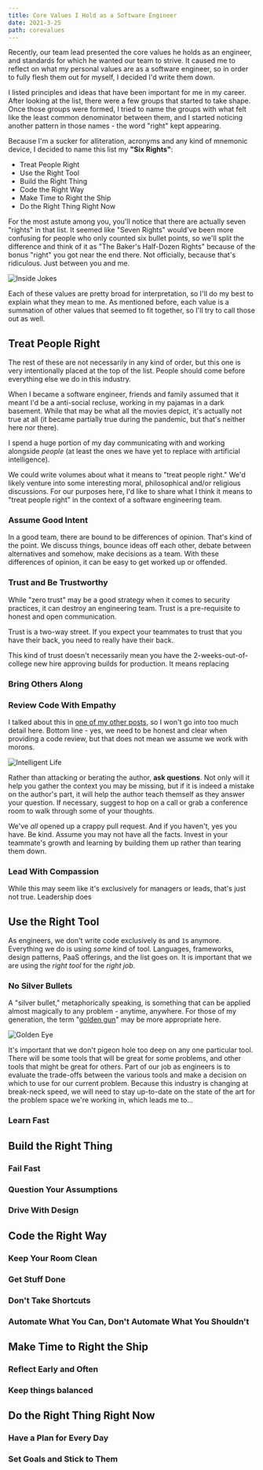 ```yaml
---
title: Core Values I Hold as a Software Engineer
date: 2021-3-25
path: corevalues
---
```


Recently, our team lead presented the core values he holds as an engineer, and standards for which he wanted our team to strive.
It caused me to reflect on what my personal values are as a software engineer, so in order to fully flesh them out for myself, I decided I'd write them down.

I listed principles and ideas that have been important for me in my career.
After looking at the list, there were a few groups that started to take shape.
Once those groups were formed, I tried to name the groups with what felt like the least common denominator between them, and I started noticing another pattern in those names - the word "right" kept appearing.

Because I'm a sucker for alliteration, acronyms and any kind of mnemonic device, I decided to name this list my **"Six Rights"**:

- Treat People Right
- Use the Right Tool
- Build the Right Thing
- Code the Right Way
- Make Time to Right the Ship
- Do the Right Thing Right Now

For the most astute among you, you'll notice that there are actually seven "rights" in that list.
It seemed like "Seven Rights" would've been more confusing for people who only counted six bullet points, so we'll split the difference and think of it as "The Baker's Half-Dozen Rights" because of the bonus "right" you got near the end there.
Not officially, because that's ridiculous.
Just between you and me.

![Inside Jokes](https://media.giphy.com/media/jfRGnN954yU7u/giphy.gif)

Each of these values are pretty broad for interpretation, so I'll do my best to explain what they mean to me.
As mentioned before, each value is a summation of other values that seemed to fit together, so I'll try to call those out as well.

## Treat People Right

The rest of these are not necessarily in any kind of order, but this one is very intentionally placed at the top of the list.
People should come before everything else we do in this industry.

When I became a software engineer, friends and family assumed that it meant I'd be a anti-social recluse, working in my pajamas in a dark basement.
While that may be what all the movies depict, it's actually not true at all (it became partially true during the pandemic, but that's neither here nor there).

I spend a huge portion of my day communicating with and working alongside *people* (at least the ones we have yet to replace with artificial intelligence).

We could write volumes about what it means to "treat people right."
We'd likely venture into some interesting moral, philosophical and/or religious discussions.
For our purposes here, I'd like to share what I think it means to "treat people right" in the context of a software engineering team.

### Assume Good Intent

In a good team, there are bound to be differences of opinion.
That's kind of the point.
We discuss things, bounce ideas off each other, debate between alternatives and somehow, make decisions as a team.
With these differences of opinion, it can be easy to get worked up or offended.

### Trust and Be Trustworthy

While "zero trust" may be a good strategy when it comes to security practices, it can destroy an engineering team.
Trust is a pre-requisite to honest and open communication.

Trust is a two-way street.
If you expect your teammates to trust that you have their back, you need to really have their back.

This kind of trust doesn't necessarily mean you have the 2-weeks-out-of-college new hire approving builds for production.
It means replacing

### Bring Others Along

### Review Code With Empathy

I talked about this in [one of my other posts](https://tannerbarlow.com/#/blog/mistakes), so I won't go into too much detail here.
Bottom line - yes, we need to be honest and clear when providing a code review, but that does not mean we assume we work with morons.

![Intelligent Life](https://media.giphy.com/media/LPf3apwI9qLOwMxuFc/giphy.gif)

Rather than attacking or berating the author, **ask questions**.
Not only will it help you gather the context you may be missing, but if it is indeed a mistake on the author's part, it will help the author teach themself as they answer your question.
If necessary, suggest to hop on a call or grab a conference room to walk through some of your thoughts.

We've *all* opened up a crappy pull request.
And if you haven't, yes you have.
Be kind.
Assume you may not have all the facts.
Invest in your teammate's growth and learning by building them up rather than tearing them down.

### Lead With Compassion

While this may seem like it's exclusively for managers or leads, that's just not true.
Leadership does 

## Use the Right Tool

As engineers, we don't write code exclusively `0`s and `1`s anymore.
Everything we do is using *some* kind of tool.
Languages, frameworks, design patterns, PaaS offerings, and the list goes on.
It is important that we are using the *right tool* for the *right job*.

### No Silver Bullets

A "silver bullet," metaphorically speaking, is something that can be applied almost magically to any problem - anytime, anywhere.
For those of my generation, the term "[golden gun](https://jamesbond.fandom.com/wiki/Golden_Gun)" may be more appropriate here.

![Golden Eye](https://media.giphy.com/media/rdeqKbI5wDGzS/giphy.gif)

It's important that we don't pigeon hole too deep on any one particular tool.
There will be some tools that will be great for some problems, and other tools that might be great for others.
Part of our job as engineers is to evaluate the trade-offs between the various tools and make a decision on which to use for our current problem.
Because this industry is changing at break-neck speed, we will need to stay up-to-date on the state of the art for the problem space we're working in, which leads me to...

### Learn Fast

## Build the Right Thing

### Fail Fast

### Question Your Assumptions

### Drive With Design

## Code the Right Way

### Keep Your Room Clean

### Get Stuff Done

### Don't Take Shortcuts

### Automate What You Can, Don't Automate What You Shouldn't

## Make Time to Right the Ship

### Reflect Early and Often

### Keep things balanced

## Do the Right Thing Right Now

### Have a Plan for Every Day

### Set Goals and Stick to Them

